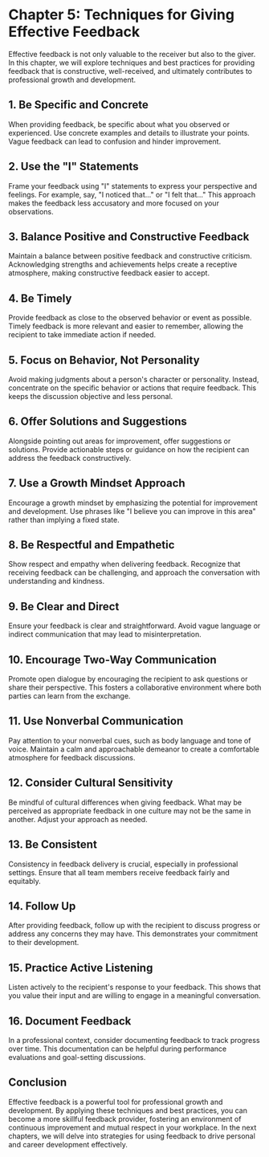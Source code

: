 Chapter 5: Techniques for Giving Effective Feedback
===================================================

Effective feedback is not only valuable to the receiver but also to the giver. In this chapter, we will explore techniques and best practices for providing feedback that is constructive, well-received, and ultimately contributes to professional growth and development.

**1. Be Specific and Concrete**
-------------------------------

When providing feedback, be specific about what you observed or experienced. Use concrete examples and details to illustrate your points. Vague feedback can lead to confusion and hinder improvement.

**2. Use the "I" Statements**
-----------------------------

Frame your feedback using "I" statements to express your perspective and feelings. For example, say, "I noticed that..." or "I felt that..." This approach makes the feedback less accusatory and more focused on your observations.

**3. Balance Positive and Constructive Feedback**
-------------------------------------------------

Maintain a balance between positive feedback and constructive criticism. Acknowledging strengths and achievements helps create a receptive atmosphere, making constructive feedback easier to accept.

**4. Be Timely**
----------------

Provide feedback as close to the observed behavior or event as possible. Timely feedback is more relevant and easier to remember, allowing the recipient to take immediate action if needed.

**5. Focus on Behavior, Not Personality**
-----------------------------------------

Avoid making judgments about a person's character or personality. Instead, concentrate on the specific behavior or actions that require feedback. This keeps the discussion objective and less personal.

**6. Offer Solutions and Suggestions**
--------------------------------------

Alongside pointing out areas for improvement, offer suggestions or solutions. Provide actionable steps or guidance on how the recipient can address the feedback constructively.

**7. Use a Growth Mindset Approach**
------------------------------------

Encourage a growth mindset by emphasizing the potential for improvement and development. Use phrases like "I believe you can improve in this area" rather than implying a fixed state.

**8. Be Respectful and Empathetic**
-----------------------------------

Show respect and empathy when delivering feedback. Recognize that receiving feedback can be challenging, and approach the conversation with understanding and kindness.

**9. Be Clear and Direct**
--------------------------

Ensure your feedback is clear and straightforward. Avoid vague language or indirect communication that may lead to misinterpretation.

**10. Encourage Two-Way Communication**
---------------------------------------

Promote open dialogue by encouraging the recipient to ask questions or share their perspective. This fosters a collaborative environment where both parties can learn from the exchange.

**11. Use Nonverbal Communication**
-----------------------------------

Pay attention to your nonverbal cues, such as body language and tone of voice. Maintain a calm and approachable demeanor to create a comfortable atmosphere for feedback discussions.

**12. Consider Cultural Sensitivity**
-------------------------------------

Be mindful of cultural differences when giving feedback. What may be perceived as appropriate feedback in one culture may not be the same in another. Adjust your approach as needed.

**13. Be Consistent**
---------------------

Consistency in feedback delivery is crucial, especially in professional settings. Ensure that all team members receive feedback fairly and equitably.

**14. Follow Up**
-----------------

After providing feedback, follow up with the recipient to discuss progress or address any concerns they may have. This demonstrates your commitment to their development.

**15. Practice Active Listening**
---------------------------------

Listen actively to the recipient's response to your feedback. This shows that you value their input and are willing to engage in a meaningful conversation.

**16. Document Feedback**
-------------------------

In a professional context, consider documenting feedback to track progress over time. This documentation can be helpful during performance evaluations and goal-setting discussions.

**Conclusion**
--------------

Effective feedback is a powerful tool for professional growth and development. By applying these techniques and best practices, you can become a more skillful feedback provider, fostering an environment of continuous improvement and mutual respect in your workplace. In the next chapters, we will delve into strategies for using feedback to drive personal and career development effectively.
